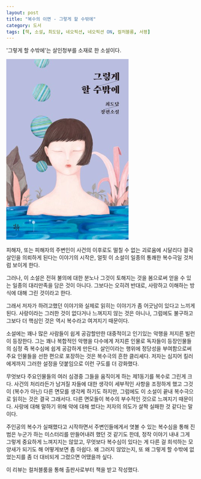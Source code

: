 ```yaml
---
layout: post
title: "복수의 이면 - 그렇게 할 수밖에"
category: 도서
tags: [책, 소설, 최도담, 네오픽션, 네오픽션 ON, 컬처블룸, 서평]
---
```


'그렇게 할 수밖에'는
살인청부를 소재로 한 소설이다.

![표지](/images/book/have-no-choice-but-to-do-book-h480.jpg)

피해자, 또는 피해자의 주변인이
사건의 이후로도 떨칠 수 없는 괴로움에 시달리다
결국 살인을 의뢰하게 된다는 이야기의 시작은,
얼핏 이 소설이 일종의 통쾌한 복수극일 것처럼 보이게 한다.

그러나, 이 소설은 전혀 불의에 대한 분노나
그것이 토해지는 것을 봄으로써 얻을 수 있는 일종의 대리만족을 담은 것이 아니다.
그보다는 오히려 반대로,
사랑하고 이해하는 방식에 대해 그린 것이라고 한다.

그래서 저자가 하려고했던 이야기와 실제로 읽히는 이야기가 좀 어긋남이 있다고 느끼게 된다.
사랑이라는 그러한 것이 없다거나 느껴지지 않는 것은 아니나,
그럼에도 불구하고 그보다 더 핵심인 것은 역시 복수라고 여겨지기 때문이다.

소설에는 꽤나 많은 사람들이 쉽게 공감할만한
대중적이고 인기있는 악행을 저지른 빌런이 등장한다.
그는 꽤나 복합적인 악행을 다수에게 저지른 인물로
독자들이 등장인물들의 심정 즉 복수심에 쉽게 공감하게 만든다.
살인이라는 행위에 정당성을 부여함으로써
주요 인물들을 선한 편으로 포장하는 것은 복수극의 흔한 클리셰다.
저자는 심지어 킬러에게까지 그러한 설정을 덧붙임으로 이런 구도를 더 강화했다.

무엇보다 주요인물들의 여러 심경중 그들을 움직이게 하는 제1동기를 복수로 그린게 크다.
사건의 처리라든가 남겨질 자들에 대한 생각이 세부적인 사항을 조정하게 했고
그것이 (복수가 아닌) 다른 면모를 생각케 하기도 하지만,
그럼에도 이 소설이 끝내 복수극으로 읽히는 것은 결국 그래서다.
다른 면모들이 복수의 부수적인 것으로 느껴지기 때문이다.
사랑에 대해 말하기 위해 악에 대해 썼다는 저자의 의도가 살짝 실패한 것 같다는 말이다.

주인공의 복수가 실패했다고 시작하면서
주변인들에게서 엿볼 수 있는 복수심을 통해
진범은 누군가 하는 미스터리를 만들어내려 했던 것 같기도 한데,
정작 이야기 내내 그게 그렇게 중요하게 느껴지지는 않았고,
무엇보다 복수심이 있다는 게 다른 걸 희석하는 모양새가 되기도 해 어떻게보면 좀 아쉽다.
왜 그러지 않았는지,
또 왜 그렇게 할 수밖에 없었는지를
좀 더 대비되게 그렸으면 어땠을까 싶다.

<!--
할머니가 애초부터 복수심을 갖고 있었고 또 실천하려 했다는 게
손주에 대한 사랑을 희석시킨다.
당장 복수하고 싶었지만 넋이나간 손주를 돌보기 위해 그걸 포기했었고,
후에 손주가 복수를 하려고 한다는 걸 알고
이미 복수는 뒷전이 되었었는데도
다시 복수를 하기로 한 것이었다면,
적어도 복수를 포기하고 이제와 다시 실천한 이유가 모두 손주에 대한 사랑 때문이라
의도했던 것처럼 사랑이 더 부각되지 않았을까.
-->



<div class="im im-info">
이 리뷰는 컬처블룸을 통해 출판사로부터 책을 받고 작성했다.
</div>
